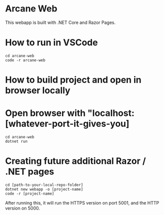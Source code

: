 # Arcane Web
This webapp is built with .NET Core and Razor Pages.

# How to run in VSCode
```
cd arcane-web
code -r arcane-web
```

# How to build project and open in browser locally
# Open browser with "localhost:[whatever-port-it-gives-you]
```
cd arcane-web
dotnet run
```

# Creating future additional Razor / .NET pages
```
cd [path-to-your-local-repo-folder]
dotnet new webapp -o [project-name]
code -r [project-name]
```

After running this, it will run the HTTPS version on port 5001, and the HTTP version on 5000.